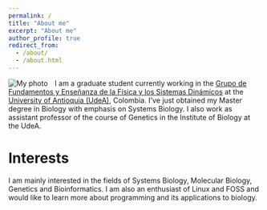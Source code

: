 ```yaml
---
permalink: /
title: "About me"
excerpt: "About me"
author_profile: true
redirect_from:
  - /about/
  - /about.html
---
```


<p><img style="margin-right: 1em" src="https://nesper94.github.io/images/photo.png" alt="My photo" align="left"> I am a
graduate student currently working in the <a target="_blank"
href="https://fenfisdi.home.blog/">Grupo de Fundamentos y Enseñanza
de la Física y los Sistemas Dinámicos</a> at the <a target="_blank"
href="https://www.udea.edu.co"> University of Antioquia (UdeA)</a>,
Colombia. I've just obtained my Master degree in Biology with emphasis on
Systems Biology. I also work as assistant professor of the course of
Genetics in the Institute of Biology at the UdeA.</p>

# Interests

I am mainly interested in the fields of Systems Biology, Molecular Biology,
Genetics and Bioinformatics. I am also an enthusiast of Linux and FOSS and
would like to learn more about programming and its applications to biology.
